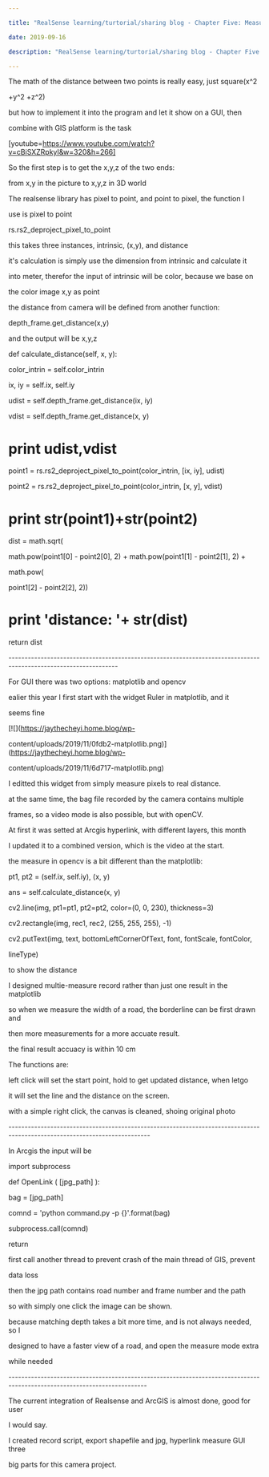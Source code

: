 ```yaml
---

title: "RealSense learning/turtorial/sharing blog - Chapter Five: Measuring"

date: 2019-09-16

description: "RealSense learning/turtorial/sharing blog - Chapter Five: Measuring"

---
```




The math of the distance between two points is really easy, just square(x^2

+y^2 +z^2)  

  

but how to implement it into the program and let it show on a GUI, then

combine with GIS platform is the task  

  



[youtube=https://www.youtube.com/watch?v=cBiSXZRpkyI&w=320&h=266]



  

  

  

So the first step is to get the x,y,z of the two ends:  

  

from x,y in the picture to x,y,z in 3D world  

  

The realsense library has pixel to point, and point to pixel, the function I

use is pixel to point  

  

rs.rs2_deproject_pixel_to_point  

  

this takes three instances, intrinsic, (x,y), and distance  

  

it's calculation is simply use the dimension from intrinsic and calculate it

into meter, therefor the input of intrinsic will be color, because we base on

the color image x,y as point  

  

the distance from camera will be defined from another function:

depth_frame.get_distance(x,y)  

  

and the output will be x,y,z  

  

def calculate_distance(self, x, y):  

color_intrin = self.color_intrin  

ix, iy = self.ix, self.iy  

udist = self.depth_frame.get_distance(ix, iy)  

vdist = self.depth_frame.get_distance(x, y)  

# print udist,vdist  

  

point1 = rs.rs2_deproject_pixel_to_point(color_intrin, [ix, iy], udist)  

point2 = rs.rs2_deproject_pixel_to_point(color_intrin, [x, y], vdist)  

# print str(point1)+str(point2)  

  

dist = math.sqrt(  

math.pow(point1[0] - point2[0], 2) + math.pow(point1[1] - point2[1], 2) +

math.pow(  

point1[2] - point2[2], 2))  

# print 'distance: '+ str(dist)  

return dist  

  

  

\----------------------------------------------------------------------------------------------------------------  

  

For GUI there was two options: matplotlib and opencv  

  

ealier this year I first start with the widget Ruler in matplotlib, and it

seems fine  

  



[![](https://jaythecheyi.home.blog/wp-

content/uploads/2019/11/0fdb2-matplotlib.png)](https://jaythecheyi.home.blog/wp-

content/uploads/2019/11/6d717-matplotlib.png)



  

I editted this widget from simply measure pixels to real distance.  

  

at the same time, the bag file recorded by the camera contains multiple

frames, so a video mode is also possible, but with openCV.  

  

At first it was setted at Arcgis hyperlink, with different layers, this month

I updated it to a combined version, which is the video at the start.  

  

the measure in opencv is a bit different than the matplotlib:  

  

pt1, pt2 = (self.ix, self.iy), (x, y)  

ans = self.calculate_distance(x, y)  

cv2.line(img, pt1=pt1, pt2=pt2, color=(0, 0, 230), thickness=3)  

cv2.rectangle(img, rec1, rec2, (255, 255, 255), -1)  

cv2.putText(img, text, bottomLeftCornerOfText, font, fontScale, fontColor,

lineType)  

  

to show the distance  

  

I designed multie-measure record rather than just one result in the matplotlib  

  

so when we measure the width of a road, the borderline can be first drawn and

then more measurements for a more accuate result.  

  

the final result accuacy is within 10 cm  

  

The functions are:  

left click will set the start point, hold to get updated distance, when letgo

it will set the line and the distance on the screen.  

with a simple right click, the canvas is cleaned, shoing original photo  

\--------------------------------------------------------------------------------------------------------------------------  

In Arcgis the input will be  

import subprocess  

def OpenLink ( [jpg_path] ):  

bag = [jpg_path]  

  

comnd = 'python command.py -p {}'.format(bag)  

subprocess.call(comnd)  

return  

  

first call another thread to prevent crash of the main thread of GIS, prevent

data loss  

then the jpg path contains road number and frame number and the path  

  

so with simply one click the image can be shown.  

  

because matching depth takes a bit more time, and is not always needed, so I

designed to have a faster view of a road, and open the measure mode extra

while needed  

\-------------------------------------------------------------------------------------------------------------------------  

  

The current integration of Realsense and ArcGIS is almost done, good for user

I would say.  

  

I created record script, export shapefile and jpg, hyperlink measure GUI three

big parts for this camera project.  

  



